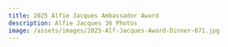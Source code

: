 ```yaml
---
title: 2025 Alfie Jacques Ambassador Award
description: Alfie Jacques 36 Photos
image: /assets/images/2025-Alf-Jacques-Award-Dinner-071.jpg
---
```


